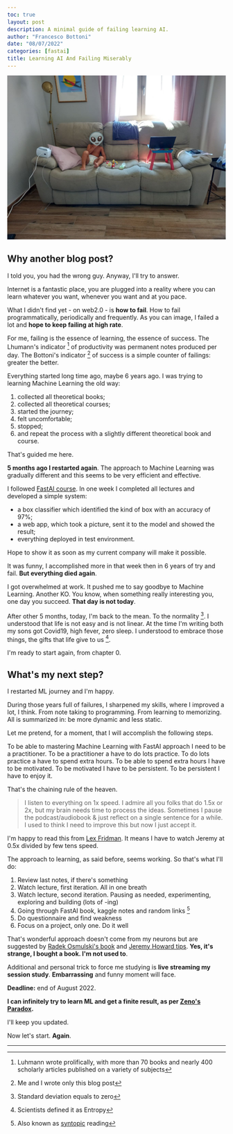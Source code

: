 ```yaml
---
toc: true
layout: post
description: A minimal guide of failing learning AI.
author: "Francesco Bottoni"
date: "08/07/2022"
categories: [fastai]
title: Learning AI And Failing Miserably 
---
```


![](fail-learning.png "Latest full productivity dekstop setup")

## Why another blog post?
I told you, you had the wrong guy. Anyway, I'll try to answer.

Internet is a fantastic place, you are plugged into a reality where you can learn whatever you want, whenever you want and at you pace.

What I didn't find yet - on web2.0 - is **how to fail**. How to fail programmatically, periodically and frequently. As you can image, I failed a lot and **hope to keep failing at high rate**. 

For me, failing is the essence of learning, the essence of success. The Lhumann's indicator [^1] of productivity was permanent notes produced per day. The Bottoni's indicator [^2] of success is a simple counter of failings: greater the better.  
 
Everything started long time ago, maybe 6 years ago. I was trying to learning Machine Learning the old way:
1. collected all theoretical books;
2. collected all theoretical courses;
3. started the journey;
4. felt uncomfortable;
5. stopped;
6. and repeat the process with a slightly different theoretical book and course.

That's guided me here. 

**5 months ago I restarted again**. The approach to Machine Learning was gradually different and this seems to be very efficient and effective.

I followed [FastAI course](https://course.fast.ai/). In one week I completed all lectures and developed a simple system:
- a box classifier which identified the kind of box with an accuracy of 97%;
- a web app, which took a picture, sent it to the model and showed the result;
- everything deployed in test environment.

Hope to show it as soon as my current company will make it possible.

It was funny, I accomplished more in that week then in 6 years of try and fail. **But everything died again**.

I got overwhelmed at work. It pushed me to say goodbye to Machine Learning. Another KO.
You know, when something really interesting you, one day you succeed. **That day is not today**.

After other 5 months, today, I'm back to the mean. To the normality [^3]. I understood that life is not easy and is not linear.
At the time I'm writing both my sons got Covid19, high fever, zero sleep.
I understood to embrace those things, the gifts that life give to us [^4]. 

I'm ready to start again, from chapter 0.

## What's my next step?
I restarted ML journey and I'm happy.

During those years full of failures, I sharpened my skills, where I improved a lot, I think.
From note taking to programming. From learning to memorizing. All is summarized in: be more dynamic and less static.

Let me pretend, for a moment, that I will accomplish the following steps.

To be able to mastering Machine Learning with FastAI approach I need to be a practitioner. To be a practitioner a have to do lots practice. To do lots practice a have to spend extra hours. To be able to spend extra hours I have to be motivated. To be motivated I have to be persistent. To be persistent I have to enjoy it.

That's the chaining rule of the heaven.

> I listen to everything on 1x speed. I admire all you folks that do 1.5x or 2x, but my brain needs time to process the ideas. Sometimes I pause the podcast/audiobook & just reflect on a single sentence for a while. I used to think I need to improve this but now I just accept it.

I'm happy to read this from [Lex Fridman](https://twitter.com/lexfridman/status/1555957433578790915). It means I have to watch Jeremy at 0.5x divided by few tens speed.

The approach to learning, as said before, seems working. So that's what I'll do:
1. Review last notes, if there's something
2. Watch lecture, first iteration. All in one breath
3. Watch lecture, second iteration. Pausing as needed, experimenting, exploring and building (lots of -ing)
4. Going through FastAI book, kaggle notes and random links [^5]
5. Do questionnaire and find weakness
6. Focus on a project, only one. Do it well

That's wonderful approach doesn't come from my neurons but are suggested by [Radek Osmulski's book](https://www.goodreads.com/book/show/58213068-meta-learning) and [Jeremy Howard tips](https://www.youtube.com/watch?v=gGxe2mN3kAg). **Yes, it's strange, I bought a book. I'm not used to**.

Additional and personal trick to force me studying is **live streaming my session study**. **Embarrassing** and funny moment will face.

**Deadline:** end of August 2022.

**I can infinitely try to learn ML and get a finite result, as per [Zeno's Paradox](https://en.wikipedia.org/wiki/Zeno%27s_paradoxes).**

I'll keep you updated.

Now let's start. **Again**.

---

[^1]: Luhmann wrote prolifically, with more than 70 books and nearly 400 scholarly articles published on a variety of subjects
[^2]: Me and I wrote only this blog post
[^3]: Standard deviation equals to zero
[^4]: Scientists defined it as Entropy 
[^5]: Also known as [syntopic](https://notes.andymatuschak.org/z4AgLtg4p63DZdY3p3aTbfR7p8t1gzEL7FHYk) reading
